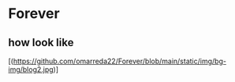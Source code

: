 # Forever

## how look like
[(https://github.com/omarreda22/Forever/blob/main/static/img/bg-img/blog2.jpg)]
